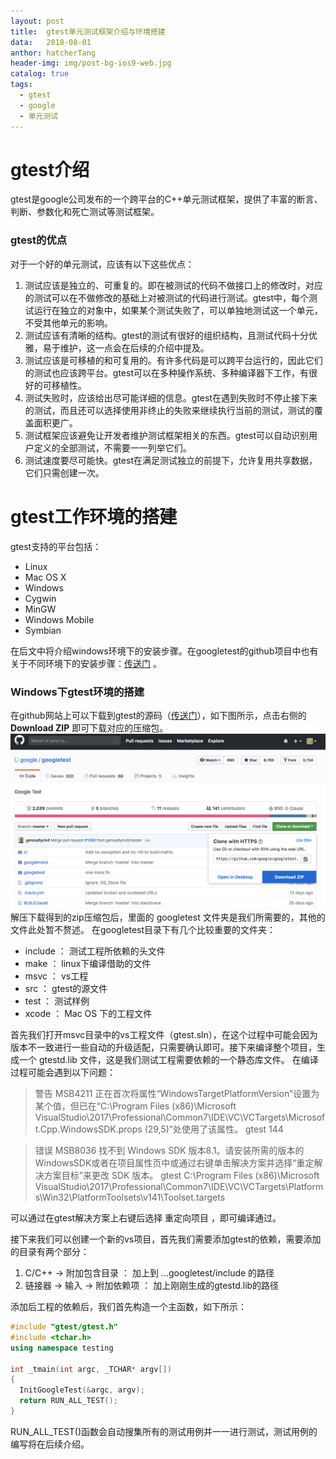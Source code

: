 ```yaml
---
layout: post
title:  gtest单元测试框架介绍与环境搭建
data:   2018-08-01
anthor: hatcherTang
header-img: img/post-bg-ios9-web.jpg
catalog: true
tags:
  - gtest
  - google
  - 单元测试
---
```


# gtest介绍
gtest是google公司发布的一个跨平台的C++单元测试框架，提供了丰富的断言、判断、参数化和死亡测试等测试框架。

### gtest的优点
对于一个好的单元测试，应该有以下这些优点：
1. 测试应该是独立的、可重复的。即在被测试的代码不做接口上的修改时，对应的测试可以在不做修改的基础上对被测试的代码进行测试。gtest中，每个测试运行在独立的对象中，如果某个测试失败了，可以单独地测试这一个单元，不受其他单元的影响。
2. 测试应该有清晰的结构。gtest的测试有很好的组织结构，且测试代码十分优雅，易于维护，这一点会在后续的介绍中提及。
3. 测试应该是可移植的和可复用的。有许多代码是可以跨平台运行的，因此它们的测试也应该跨平台。gtest可以在多种操作系统、多种编译器下工作，有很好的可移植性。
4. 测试失败时，应该给出尽可能详细的信息。gtest在遇到失败时不停止接下来的测试，而且还可以选择使用非终止的失败来继续执行当前的测试，测试的覆盖面积更广。
5. 测试框架应该避免让开发者维护测试框架相关的东西。gtest可以自动识别用户定义的全部测试，不需要一一列举它们。
6. 测试速度要尽可能快。gtest在满足测试独立的前提下，允许复用共享数据，它们只需创建一次。

# gtest工作环境的搭建
gtest支持的平台包括：
  - Linux
  - Mac OS X
  - Windows
  - Cygwin
  - MinGW
  - Windows Mobile
  - Symbian

在后文中将介绍windows环境下的安装步骤。在googletest的github项目中也有关于不同环境下的安装步骤：[传送门](https://github.com/google/googletest/tree/master/googletest) 。

### Windows下gtest环境的搭建
在github网站上可以下载到gtest的源码（[传送门](https://github.com/google/googletest)），如下图所示，点击右侧的 **Download ZIP** 即可下载对应的压缩包。
![IMAGE](img/2018-08/googletest_download.png)
解压下载得到的zip压缩包后，里面的 googletest 文件夹是我们所需要的，其他的文件此处暂不赘述。
在googletest目录下有几个比较重要的文件夹：
- include ： 测试工程所依赖的头文件
- make ： linux下编译借助的文件
- msvc ： vs工程
- src ： gtest的源文件
- test ： 测试样例
- xcode ： Mac OS 下的工程文件

首先我们打开msvc目录中的vs工程文件（gtest.sln），在这个过程中可能会因为版本不一致进行一些自动的升级适配，只需要确认即可。接下来编译整个项目，生成一个 gtestd.lib 文件，这是我们测试工程需要依赖的一个静态库文件。
在编译过程可能会遇到以下问题：

>警告 MSB4211 正在首次将属性“WindowsTargetPlatformVersion”设置为某个值，但已在“C:\Program Files (x86)\Microsoft VisualStudio\2017\Professional\Common7\IDE\VC\VCTargets\Microsoft.Cpp.WindowsSDK.props (29,5)”处使用了该属性。 gtest 144

>错误 MSB8036 找不到 Windows SDK 版本8.1。请安装所需的版本的 WindowsSDK或者在项目属性页中或通过右键单击解决方案并选择“重定解决方案目标”来更改 SDK 版本。	gtest	C:\Program Files (x86)\Microsoft VisualStudio\2017\Professional\Common7\IDE\VC\VCTargets\Platforms\Win32\PlatformToolsets\v141\Toolset.targets 

可以通过在gtest解决方案上右键后选择 重定向项目 ，即可编译通过。

接下来我们可以创建一个新的vs项目，首先我们需要添加gtest的依赖，需要添加的目录有两个部分：
1. C/C++ -> 附加包含目录 ： 加上到 ...googletest/include 的路径
2. 链接器 -> 输入 -> 附加依赖项 ： 加上刚刚生成的gtestd.lib的路径

添加后工程的依赖后，我们首先构造一个主函数，如下所示：
```C++
#include "gtest/gtest.h"
#include <tchar.h>
using namespace testing

int _tmain(int argc, _TCHAR* argv[])
{
  InitGoogleTest(&argc, argv);
  return RUN_ALL_TEST();
}
```

RUN_ALL_TEST()函数会自动搜集所有的测试用例并一一进行测试，测试用例的编写将在后续介绍。